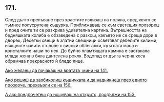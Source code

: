 ## 171.

След дълго препъване през храстите излизаш на поляна, сред която
се тъмнее полусрутена къщурка. Приближаваш се към светещия
прозорец и пред очите ти се разкрива удивителна картина.
Вътрешността на бедняшката колиба е обзаведена с разкош, какъвто
не се среща дори в дворец. Десетки свещи в златни свещници
осветяват дебелите килими, изящните извити столове с високи
облегалки, кръглата маса и кристалните чаши по нея. До буйно
пламтящата камина е застанала млада жена в бяла дантелена рокля.
Водопад от дълга черна коса обрамчва прекрасното й бледо лице.

[Ако желаеш да почакаш на вратата, мини на 141.](./141)

[Ако решиш да заобиколиш къщичката и да надникнеш през едното
прозорче, прехвърли се на 156.](./156)

[А ако предпочетеш да нощуваш на открито, продължи на 153.](./153)
